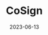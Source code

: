 ---
title: "CoSign"
date: 2023-06-13
draft: false
# description
description: "Keyless Image signing"
type : "learning-center"
weight: 2
---